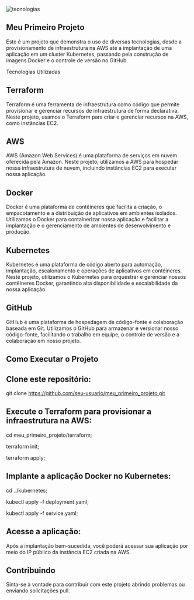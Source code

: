 
![tecnologias](https://github.com/Lopeswaprojetos/meu_primeiro_projeto/assets/161225187/30f1bdd5-6bad-4f0e-a10c-b4a48fe0f3ef)


## Meu Primeiro Projeto 

Este é um projeto que demonstra o uso de diversas tecnologias, desde a provisionamento de infraestrutura na AWS até a implantação de uma aplicação em um cluster Kubernetes, passando pela construção de imagens Docker e o controle de versão no GitHub.

Tecnologias Utilizadas

## Terraform
Terraform é uma ferramenta de infraestrutura como código que permite provisionar e gerenciar recursos de infraestrutura de forma declarativa. Neste projeto, usamos o Terraform para criar e gerenciar recursos na AWS, como instâncias EC2.

## AWS
AWS (Amazon Web Services) é uma plataforma de serviços em nuvem oferecida pela Amazon. Neste projeto, utilizamos a AWS para hospedar nossa infraestrutura de nuvem, incluindo instâncias EC2 para executar nossa aplicação.

## Docker
Docker é uma plataforma de contêineres que facilita a criação, o empacotamento e a distribuição de aplicativos em ambientes isolados. Utilizamos o Docker para containerizar nossa aplicação e facilitar a implantação e o gerenciamento de ambientes de desenvolvimento e produção.

## Kubernetes
Kubernetes é uma plataforma de código aberto para automação, implantação, escalonamento e operações de aplicativos em contêineres. Neste projeto, utilizamos o Kubernetes para orquestrar e gerenciar nossos contêineres Docker, garantindo alta disponibilidade e escalabilidade da nossa aplicação.

## GitHub
GitHub é uma plataforma de hospedagem de código-fonte e colaboração baseada em Git. Utilizamos o GitHub para armazenar e versionar nosso código-fonte, facilitando o trabalho em equipe, o controle de versão e a colaboração em nosso projeto.

 
  ## Como Executar o Projeto
## Clone este repositório:
git clone https://github.com/seu-usuario/meu_primeiro_projeto.git

## Execute o Terraform para provisionar a infraestrutura na AWS:
cd meu_primeiro_projeto/terraform;

terraform init;

terraform apply;

## Implante a aplicação Docker no Kubernetes:
cd ../kubernetes;

kubectl apply -f deployment.yaml;

kubectl apply -f service.yaml;

## Acesse a aplicação:
Após a implantação bem-sucedida, você poderá acessar sua aplicação por meio do IP público da instância EC2 criada na AWS.

## Contribuindo
Sinta-se à vontade para contribuir com este projeto abrindo problemas ou enviando solicitações pull.
